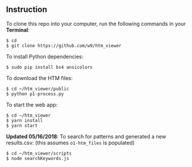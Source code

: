 Instruction
-----------

To clone this repo into your computer, run the following commands in your **Terminal**:

```
$ cd
$ git clone https://github.com/w9/htm_viewer
```

To install Python dependencies:

```
$ sudo pip install bs4 ansicolors
```

To download the HTM files:

```
$ cd ~/htm_viewer/public
$ python p1-process.py
```

To start the web app:

```
$ cd ~/htm_viewer
$ yarn install
$ yarn start
```

**Updated 05/16/2018**: To search for patterns and generated a new results.csv: (this assumes `o1-htm_files` is populated)

```
$ cd ~/htm_viewer/scripts
$ node searchKeywords.js
```